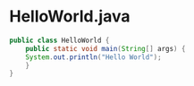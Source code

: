 # HelloWorld.java

```java
public class HelloWorld {
    public static void main(String[] args) {
	System.out.println("Hello World");
    }
}
```
